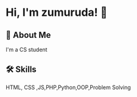 # Hi, I'm zumuruda! 👋


## 🚀 About Me
I'm a CS student


## 🛠 Skills
HTML, CSS ,JS,PHP,Python,OOP,Problem Solving


<!--
**ZumurudaNasayreh/ZumurudaNasayreh** is a ✨ _special_ ✨ repository because its `README.md` (this file) appears on your GitHub profile.

Here are some ideas to get you started:

- 🔭 I’m currently working on ...
- 🌱 I’m currently learning ...
- 👯 I’m looking to collaborate on ...
- 🤔 I’m looking for help with ...
- 💬 Ask me about ...
- 📫 How to reach me: ...
- 😄 Pronouns: ...
- ⚡ Fun fact: ...
-->
